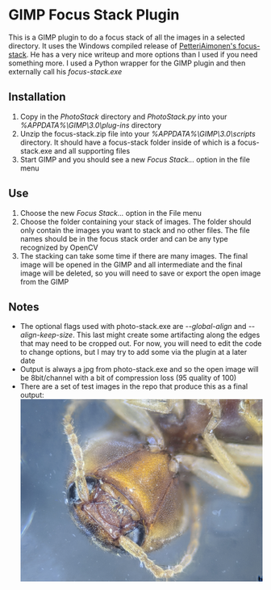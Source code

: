 # GIMP Focus Stack Plugin
This is a GIMP plugin to do a focus stack of all the images in a selected directory. It uses the Windows compiled release of [PetteriAimonen's focus-stack](https://github.com/PetteriAimonen/focus-stack). He has a very nice writeup and more options than I used if you need something more. I used a Python wrapper for the GIMP plugin and then externally call his *focus-stack.exe*

## Installation
1. Copy in the *PhotoStack* directory and *PhotoStack.py* into your *%APPDATA%\GIMP\3.0\plug-ins* directory
1. Unzip the focus-stack.zip file into your *%APPDATA%\GIMP\3.0\scripts* directory. It should have a focus-stack folder inside of which is a focus-stack.exe and all supporting files
1. Start GIMP and you should see a new *Focus Stack...* option in the file menu

## Use
1. Choose the new *Focus Stack...* option in the File menu
1. Choose the folder containing your stack of images. The folder should only contain the images you want to stack and no other files. The file names should be in the focus stack order and can be any type recognized by OpenCV
1. The stacking can take some time if there are many images. The final image will be opened in the GIMP and all intermediate and the final image will be deleted, so you will need to save or export the open image from the GIMP

## Notes
* The optional flags used with photo-stack.exe are *--global-align* and *--align-keep-size*. This last might create some artifacting along the edges that may need to be cropped out. For now, you will need to edit the code to change options, but I may try to add some via the plugin at a later date
* Output is always a jpg from photo-stack.exe and so the open image will be 8bit/channel with a bit of compression loss (95 quality of 100)
* There are a set of test images in the repo that produce this as a final output:
![Final result](final_output.jpg)
